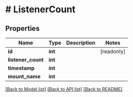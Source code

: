 # # ListenerCount

## Properties

Name | Type | Description | Notes
------------ | ------------- | ------------- | -------------
**id** | **int** |  | [readonly]
**listener_count** | **int** |  |
**timestamp** | **int** |  |
**mount_name** | **int** |  |

[[Back to Model list]](../../README.md#models) [[Back to API list]](../../README.md#endpoints) [[Back to README]](../../README.md)
